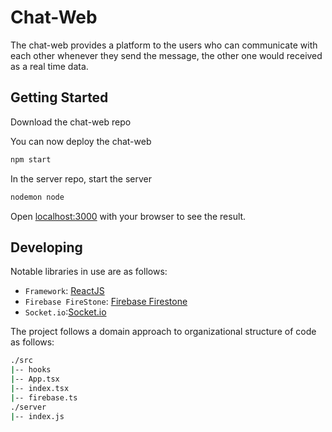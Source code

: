 # Chat-Web

The chat-web provides a platform to the users who can communicate with each other whenever they send the message, the other one would received as a real time data.

## Getting Started

Download the chat-web repo

You can now deploy the chat-web

```bash
npm start
```

In the server repo, start the server

```bash
nodemon node
```

Open [localhost:3000](http://localhost:3000) with your browser to see the result.

## Developing

Notable libraries in use are as follows:

- `Framework`: [ReactJS](https://create-react-app.dev/docs/getting-started/)
- `Firebase FireStone`: [Firebase Firestone](https://firebase.google.com/docs/firestore)
- `Socket.io`:[Socket.io](https://socket.io/get-started/chat)

The project follows a domain approach to organizational structure of code as follows:

```bash
./src
|-- hooks
|-- App.tsx
|-- index.tsx
|-- firebase.ts
./server
|-- index.js
```
